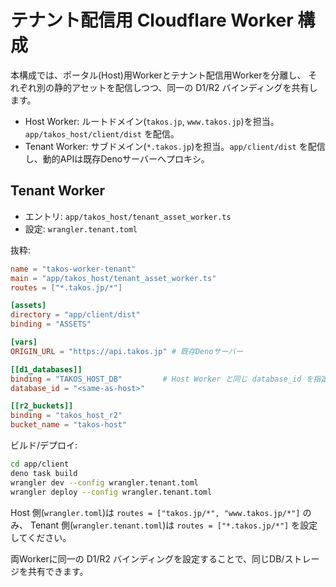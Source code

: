 # テナント配信用 Cloudflare Worker 構成

本構成では、ポータル(Host)用Workerとテナント配信用Workerを分離し、
それぞれ別の静的アセットを配信しつつ、同一の D1/R2 バインディングを共有します。

- Host Worker: ルートドメイン(`takos.jp`, `www.takos.jp`)を担当。`app/takos_host/client/dist` を配信。
- Tenant Worker: サブドメイン(`*.takos.jp`)を担当。`app/client/dist` を配信し、動的APIは既存Denoサーバーへプロキシ。

## Tenant Worker

- エントリ: `app/takos_host/tenant_asset_worker.ts`
- 設定: `wrangler.tenant.toml`

抜粋:

```toml
name = "takos-worker-tenant"
main = "app/takos_host/tenant_asset_worker.ts"
routes = ["*.takos.jp/*"]

[assets]
directory = "app/client/dist"
binding = "ASSETS"

[vars]
ORIGIN_URL = "https://api.takos.jp" # 既存Denoサーバー

[[d1_databases]]
binding = "TAKOS_HOST_DB"         # Host Worker と同じ database_id を指定
database_id = "<same-as-host>"

[[r2_buckets]]
binding = "takos_host_r2"
bucket_name = "takos-host"
```

ビルド/デプロイ:

```sh
cd app/client
deno task build
wrangler dev --config wrangler.tenant.toml
wrangler deploy --config wrangler.tenant.toml
```

Host 側(`wrangler.toml`)は `routes = ["takos.jp/*", "www.takos.jp/*"]` のみ、
Tenant 側(`wrangler.tenant.toml`)は `routes = ["*.takos.jp/*"]` を設定してください。

両Workerに同一の D1/R2 バインディングを設定することで、同じDB/ストレージを共有できます。

